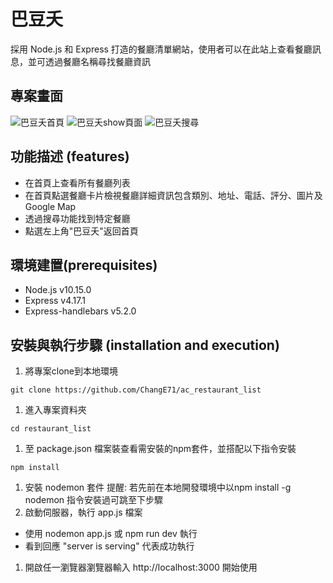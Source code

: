 # 巴豆夭
採用 Node.js 和 Express 打造的餐廳清單網站，使用者可以在此站上查看餐廳訊息，並可透過餐廳名稱尋找餐廳資訊

## 專案畫面

![巴豆夭首頁](https://imgur.com/X6TJ4YW)
![巴豆夭show頁面](https://imgur.com/zcwvtwL)
![巴豆夭搜尋](https://imgur.com/H10qkH0)

## 功能描述 (features)
- 在首頁上查看所有餐廳列表
- 在首頁點選餐廳卡片檢視餐廳詳細資訊包含類別、地址、電話、評分、圖片及 Google Map
- 透過搜尋功能找到特定餐廳
- 點選左上角"巴豆夭"返回首頁

## 環境建置(prerequisites)
- Node.js v10.15.0
- Express v4.17.1
- Express-handlebars v5.2.0

## 安裝與執行步驟 (installation and execution)

1. 將專案clone到本地環境
```
git clone https://github.com/ChangE71/ac_restaurant_list
```
1. 進入專案資料夾
```
cd restaurant_list
```
1. 至 package.json 檔案裝查看需安裝的npm套件，並搭配以下指令安裝
```
npm install
```
1. 安裝 nodemon 套件
提醒: 若先前在本地開發環境中以npm install -g nodemon 指令安裝過可跳至下步驟
1. 啟動伺服器，執行 app.js 檔案
  - 使用 nodemon app.js 或 npm run dev 執行
  - 看到回應 "server is serving" 代表成功執行
1. 開啟任一瀏覽器瀏覽器輸入 http://localhost:3000 開始使用
